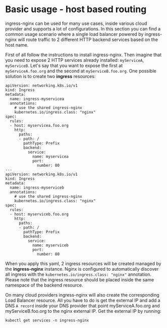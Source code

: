 #  Basic usage - host based routing

ingress-nginx can be used for many use cases, inside various cloud provider and supports a lot of configurations. In this section you can find a common usage scenario where a single load balancer powered by ingress-nginx will route traffic to 2 different HTTP backend services based on the host name.

First of all follow the instructions to install ingress-nginx. Then imagine that you need to expose 2 HTTP services already installed: `myServiceA`, `myServiceB`. Let's say that you want to expose the first at `myServiceA.foo.org` and the second at `myServiceB.foo.org`. One possible solution is to create two **ingress** resources:

```
apiVersion: networking.k8s.io/v1
kind: Ingress
metadata:
  name: ingress-myservicea
  annotations:
    # use the shared ingress-nginx
    kubernetes.io/ingress.class: "nginx"
spec:
  rules:
  - host: myservicea.foo.org
    http:
      paths:
      - path: /
        pathType: Prefix
        backend:
          service:
            name: myservicea
            port:
              number: 80
---
apiVersion: networking.k8s.io/v1
kind: Ingress
metadata:
  name: ingress-myserviceb
  annotations:
    # use the shared ingress-nginx
    kubernetes.io/ingress.class: "nginx"
spec:
  rules:
  - host: myserviceb.foo.org
    http:
      paths:
      - path: /
        pathType: Prefix
        backend:
          service:
            name: myserviceb
            port:
              number: 80
```

When you apply this yaml, 2 ingress resources will be created managed by the **ingress-nginx** instance. Nginx is configured to automatically discover all ingress with the `kubernetes.io/ingress.class: "nginx"` annotation.
Please note that the ingress resource should be placed inside the same namespace of the backend resource.

On many cloud providers ingress-nginx will also create the corresponding Load Balancer resource. All you have to do is get the external IP and add a DNS `A record` inside your DNS provider that point myServiceA.foo.org and myServiceB.foo.org to the nginx external IP. Get the external IP by running:

```
kubectl get services -n ingress-nginx
```
